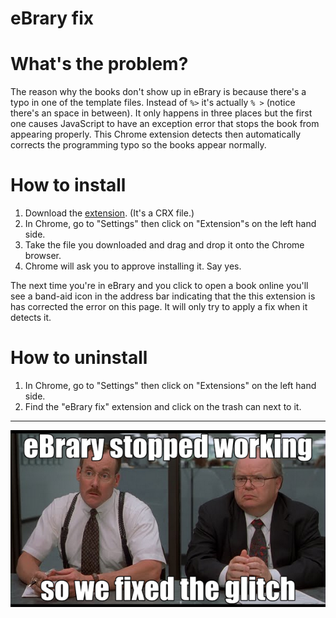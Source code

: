eBrary fix
==========

# What's the problem?

The reason why the books don't show up in eBrary is because there's a typo in one of the template files. Instead of ```%>``` it's actually ```% >``` (notice there's an space in between). It only happens in three places but the first one causes JavaScript to have an exception error that stops the book from appearing properly. This Chrome extension detects then automatically corrects the programming typo so the books appear normally.

# How to install

1. Download the [extension](https://github.com/chrisle/ebrary-fix/raw/master/dist/ebrary-fix.crx). (It's a CRX file.)
2. In Chrome, go to "Settings" then click on "Extension"s on the left hand side.
3. Take the file you downloaded and drag and drop it onto the Chrome browser.
4. Chrome will ask you to approve installing it. Say yes.

The next time you're in eBrary and you click to open a book online you'll see a band-aid icon in the address bar indicating that the this extension is has corrected the error on this page. It will only try to apply a fix when it detects it.

# How to uninstall

1. In Chrome, go to "Settings" then click on "Extensions" on the left hand side.
2. Find the "eBrary fix" extension and click on the trash can next to it.

---

![Fixed](https://raw.githubusercontent.com/chrisle/ebrary-fix/master/meme.png)
